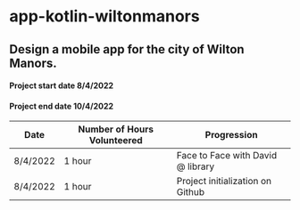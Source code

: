 # app-kotlin-wiltonmanors
## Design a mobile app for the city of Wilton Manors.



#### Project start date 8/4/2022

#### Project end date 10/4/2022 

| Date | Number of Hours Volunteered | Progression |
| --------------- | --------------- | --------------- |
| 8/4/2022 | 1 hour | Face to Face with David @ library |
| 8/4/2022 | 1 hour | Project initialization on Github |

